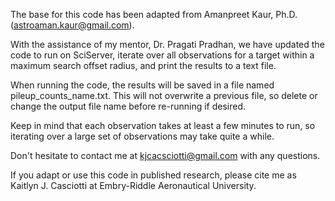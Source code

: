 The base for this code has been adapted from Amanpreet Kaur, Ph.D. (astroaman.kaur@gmail.com). 

With the assistance of my mentor, Dr. Pragati Pradhan, we have updated the code to run on SciServer, iterate over all observations for a target within a maximum search offset radius, and print the results to a text file. 

When running the code, the results will be saved in a file named pileup_counts_name.txt. This will not overwrite a previous file, so delete or change the output file name before re-running if desired. 

Keep in mind that each observation takes at least a few minutes to run, so iterating over a large set of observations may take quite a while. 

Don't hesitate to contact me at kjcacsciotti@gmail.com with any questions.

If you adapt or use this code in published research, please cite me as Kaitlyn J. Casciotti at Embry-Riddle Aeronautical University. 
